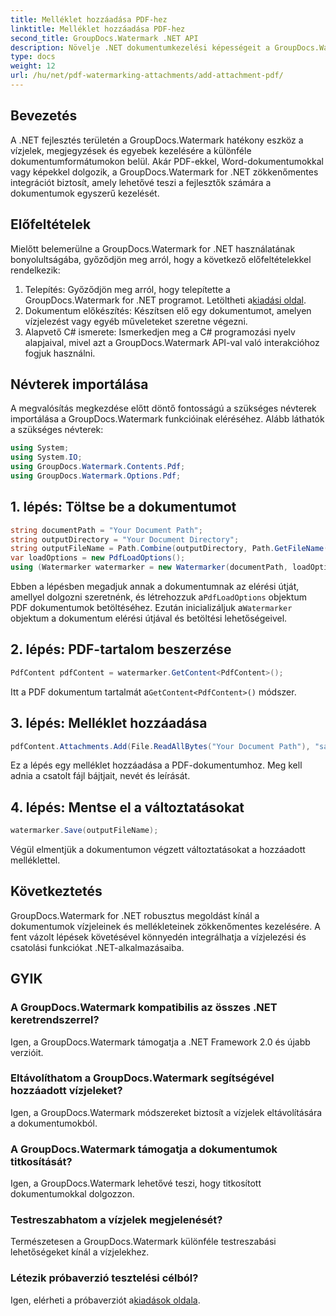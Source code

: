 ```yaml
---
title: Melléklet hozzáadása PDF-hez
linktitle: Melléklet hozzáadása PDF-hez
second_title: GroupDocs.Watermark .NET API
description: Növelje .NET dokumentumkezelési képességeit a GroupDocs.Watermark segítségével a zökkenőmentes vízjelezés és mellékletkezelés érdekében.
type: docs
weight: 12
url: /hu/net/pdf-watermarking-attachments/add-attachment-pdf/
---
```

## Bevezetés
A .NET fejlesztés területén a GroupDocs.Watermark hatékony eszköz a vízjelek, megjegyzések és egyebek kezelésére a különféle dokumentumformátumokon belül. Akár PDF-ekkel, Word-dokumentumokkal vagy képekkel dolgozik, a GroupDocs.Watermark for .NET zökkenőmentes integrációt biztosít, amely lehetővé teszi a fejlesztők számára a dokumentumok egyszerű kezelését.
## Előfeltételek
Mielőtt belemerülne a GroupDocs.Watermark for .NET használatának bonyolultságába, győződjön meg arról, hogy a következő előfeltételekkel rendelkezik:
1.  Telepítés: Győződjön meg arról, hogy telepítette a GroupDocs.Watermark for .NET programot. Letöltheti a[kiadási oldal](https://releases.groupdocs.com/Watermark/net/).
2. Dokumentum előkészítés: Készítsen elő egy dokumentumot, amelyen vízjelezést vagy egyéb műveleteket szeretne végezni.
3. Alapvető C# ismerete: Ismerkedjen meg a C# programozási nyelv alapjaival, mivel azt a GroupDocs.Watermark API-val való interakcióhoz fogjuk használni.

## Névterek importálása
A megvalósítás megkezdése előtt döntő fontosságú a szükséges névterek importálása a GroupDocs.Watermark funkcióinak eléréséhez. Alább láthatók a szükséges névterek:
```csharp
using System;
using System.IO;
using GroupDocs.Watermark.Contents.Pdf;
using GroupDocs.Watermark.Options.Pdf;
```
## 1. lépés: Töltse be a dokumentumot
```csharp
string documentPath = "Your Document Path";
string outputDirectory = "Your Document Directory";
string outputFileName = Path.Combine(outputDirectory, Path.GetFileName(documentPath));
var loadOptions = new PdfLoadOptions();
using (Watermarker watermarker = new Watermarker(documentPath, loadOptions))
```
 Ebben a lépésben megadjuk annak a dokumentumnak az elérési útját, amellyel dolgozni szeretnénk, és létrehozzuk a`PdfLoadOptions` objektum PDF dokumentumok betöltéséhez. Ezután inicializáljuk a`Watermarker` objektum a dokumentum elérési útjával és betöltési lehetőségeivel.
## 2. lépés: PDF-tartalom beszerzése
```csharp
PdfContent pdfContent = watermarker.GetContent<PdfContent>();
```
 Itt a PDF dokumentum tartalmát a`GetContent<PdfContent>()` módszer.
## 3. lépés: Melléklet hozzáadása
```csharp
pdfContent.Attachments.Add(File.ReadAllBytes("Your Document Path"), "sample doc", "sample doc as attachment");
```
Ez a lépés egy melléklet hozzáadása a PDF-dokumentumhoz. Meg kell adnia a csatolt fájl bájtjait, nevét és leírását.
## 4. lépés: Mentse el a változtatásokat
```csharp
watermarker.Save(outputFileName);
```
Végül elmentjük a dokumentumon végzett változtatásokat a hozzáadott melléklettel.

## Következtetés
GroupDocs.Watermark for .NET robusztus megoldást kínál a dokumentumok vízjeleinek és mellékleteinek zökkenőmentes kezelésére. A fent vázolt lépések követésével könnyedén integrálhatja a vízjelezési és csatolási funkciókat .NET-alkalmazásaiba.
## GYIK
### A GroupDocs.Watermark kompatibilis az összes .NET keretrendszerrel?
Igen, a GroupDocs.Watermark támogatja a .NET Framework 2.0 és újabb verzióit.
### Eltávolíthatom a GroupDocs.Watermark segítségével hozzáadott vízjeleket?
Igen, a GroupDocs.Watermark módszereket biztosít a vízjelek eltávolítására a dokumentumokból.
### A GroupDocs.Watermark támogatja a dokumentumok titkosítását?
Igen, a GroupDocs.Watermark lehetővé teszi, hogy titkosított dokumentumokkal dolgozzon.
### Testreszabhatom a vízjelek megjelenését?
Természetesen a GroupDocs.Watermark különféle testreszabási lehetőségeket kínál a vízjelekhez.
### Létezik próbaverzió tesztelési célból?
 Igen, elérheti a próbaverziót a[kiadások oldala](https://releases.groupdocs.com/).